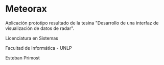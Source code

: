 # Meteorax
Aplicación prototipo resultado de la tesina "Desarrollo de una interfaz de visualización de datos de radar".

Licenciatura en Sistemas

Facultad de Informática - UNLP

Esteban Primost
